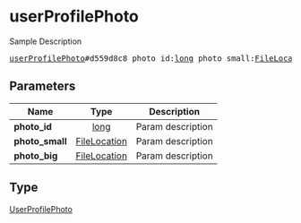 # userProfilePhoto

Sample Description

<pre>
<a href="../constructor/userProfilePhoto.md">userProfilePhoto</a>#d559d8c8 photo_id:<a href="../type/long.md">long</a> photo_small:<a href="../type/FileLocation.md">FileLocation</a> photo_big:<a href="../type/FileLocation.md">FileLocation</a> = <a href="../type/UserProfilePhoto.md">UserProfilePhoto</a>;
</pre>

## Parameters

| Name | Type | Description |
|------|:----:|-------------|
| **photo_id** | [long](../type/long.md) | Param description |
| **photo_small** | [FileLocation](../type/FileLocation.md) | Param description |
| **photo_big** | [FileLocation](../type/FileLocation.md) | Param description |

## Type

[UserProfilePhoto](../type/UserProfilePhoto.md)
